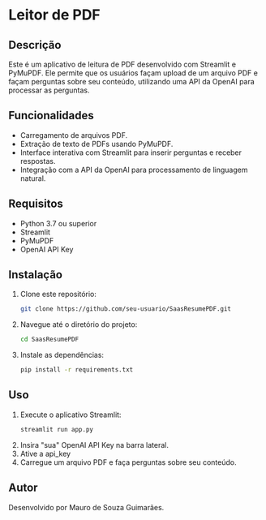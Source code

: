 # Leitor de PDF

## Descrição
Este é um aplicativo de leitura de PDF desenvolvido com Streamlit e PyMuPDF. Ele permite que os usuários façam upload de um arquivo PDF e façam perguntas sobre seu conteúdo, utilizando uma API da OpenAI para processar as perguntas.

## Funcionalidades
- Carregamento de arquivos PDF.
- Extração de texto de PDFs usando PyMuPDF.
- Interface interativa com Streamlit para inserir perguntas e receber respostas.
- Integração com a API da OpenAI para processamento de linguagem natural.

## Requisitos
- Python 3.7 ou superior
- Streamlit
- PyMuPDF
- OpenAI API Key

## Instalação
1. Clone este repositório:
   ```bash
   git clone https://github.com/seu-usuario/SaasResumePDF.git
   ```
2. Navegue até o diretório do projeto:
   ```bash
   cd SaasResumePDF
   ```
3. Instale as dependências:
   ```bash
   pip install -r requirements.txt
   ```

## Uso
1. Execute o aplicativo Streamlit:
   ```bash
   streamlit run app.py
   ```
2. Insira "sua" OpenAI API Key na barra lateral.
3. Ative a api_key
4. Carregue um arquivo PDF e faça perguntas sobre seu conteúdo.

## Autor
Desenvolvido por Mauro de Souza Guimarães.
